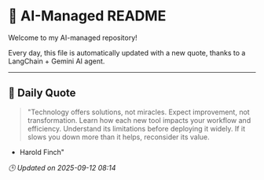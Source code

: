 # 🧠 AI-Managed README

Welcome to my AI-managed repository!

Every day, this file is automatically updated with a new quote, thanks to a LangChain + Gemini AI agent.

---

## 📅 Daily Quote

> "Technology offers solutions, not miracles. Expect improvement, not transformation. Learn how each new tool impacts your workflow and efficiency. Understand its limitations before deploying it widely. If it slows you down more than it helps, reconsider its value.

- Harold Finch"

*🕒 Updated on 2025-09-12 08:14*